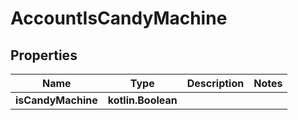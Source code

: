 
# AccountIsCandyMachine

## Properties
Name | Type | Description | Notes
------------ | ------------- | ------------- | -------------
**isCandyMachine** | **kotlin.Boolean** |  | 



